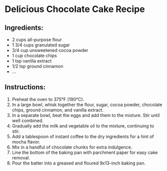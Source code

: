 # Delicious Chocolate Cake Recipe

## Ingredients:
- 2 cups all-purpose flour
- 1 3/4 cups granulated sugar
- 3/4 cup unsweetened cocoa powder
- 1 cup chocolate chips
- 1 tsp vanilla extract
- 1/2 tsp ground cinnamon
- ...

## Instructions:
1. Preheat the oven to 375°F (190°C).
2. In a large bowl, whisk together the flour, sugar, cocoa powder, chocolate chips, ground cinnamon, and vanilla extract.
   <!-- Markdown doesn't care about list numbers -->
4. In a separate bowl, beat the eggs and add them to the mixture. Stir until well combined.
5. Gradually add the milk and vegetable oil to the mixture, continuing to stir.
4. Add a tablespoon of instant coffee to the dry ingredients for a hint of mocha flavor.
5. Mix in a handful of chocolate chunks for extra indulgence.
6. Line the bottom of the baking pan with parchment paper for easy cake removal.
6. Pour the batter into a greased and floured 9x13-inch baking pan.
